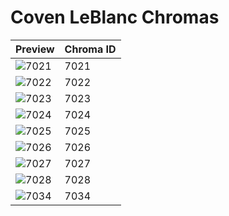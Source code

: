 # Coven LeBlanc Chromas

| Preview | Chroma ID |
|---------|-----------|
| ![7021](https://raw.communitydragon.org/latest/plugins/rcp-be-lol-game-data/global/default/v1/champion-chroma-images/7/7021.png) | 7021 |
| ![7022](https://raw.communitydragon.org/latest/plugins/rcp-be-lol-game-data/global/default/v1/champion-chroma-images/7/7022.png) | 7022 |
| ![7023](https://raw.communitydragon.org/latest/plugins/rcp-be-lol-game-data/global/default/v1/champion-chroma-images/7/7023.png) | 7023 |
| ![7024](https://raw.communitydragon.org/latest/plugins/rcp-be-lol-game-data/global/default/v1/champion-chroma-images/7/7024.png) | 7024 |
| ![7025](https://raw.communitydragon.org/latest/plugins/rcp-be-lol-game-data/global/default/v1/champion-chroma-images/7/7025.png) | 7025 |
| ![7026](https://raw.communitydragon.org/latest/plugins/rcp-be-lol-game-data/global/default/v1/champion-chroma-images/7/7026.png) | 7026 |
| ![7027](https://raw.communitydragon.org/latest/plugins/rcp-be-lol-game-data/global/default/v1/champion-chroma-images/7/7027.png) | 7027 |
| ![7028](https://raw.communitydragon.org/latest/plugins/rcp-be-lol-game-data/global/default/v1/champion-chroma-images/7/7028.png) | 7028 |
| ![7034](https://raw.communitydragon.org/latest/plugins/rcp-be-lol-game-data/global/default/v1/champion-chroma-images/7/7034.png) | 7034 |